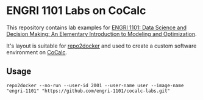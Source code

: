# ENGRI 1101 Labs on CoCalc

This repository contains lab examples for [ENGRI 1101: Data Science and Decision Making: An Elementary Introduction to Modeling and Optimization](https://engri-1101.github.io/textbook/cover.html).

It's layout is suitable for [repo2docker](https://repo2docker.readthedocs.io/) and used to create a custom software environment on [CoCalc](https://cocalc.com).


## Usage

```
repo2docker --no-run --user-id 2001 --user-name user --image-name "engri-1101" "https://github.com/engri-1101/cocalc-labs.git"
```


